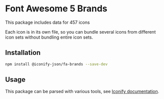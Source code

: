 # Font Awesome 5 Brands

This package includes data for 457 icons

Each icon is in its own file, so you can bundle several icons from different icon sets without bundling entire icon sets.

## Installation

```bash
npm install @iconify-json/fa-brands --save-dev
```

## Usage

This package can be parsed with various tools, see [Iconify documentation](https://docs.iconify.design/icons/json.html).
